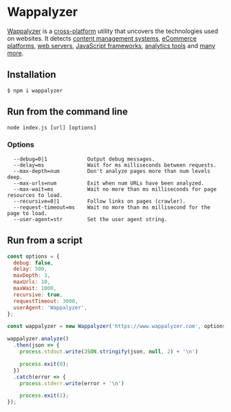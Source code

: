 # Wappalyzer

[Wappalyzer](https://www.wappalyzer.com/) is a
[cross-platform](https://github.com/AliasIO/Wappalyzer/wiki/Drivers) utility that uncovers the
technologies used on websites. It detects
[content management systems](https://www.wappalyzer.com/categories/cms),
[eCommerce platforms](https://www.wappalyzer.com/categories/ecommerce),
[web servers](https://www.wappalyzer.com/categories/web-servers),
[JavaScript frameworks](https://www.wappalyzer.com/categories/javascript-frameworks),
[analytics tools](https://www.wappalyzer.com/categories/analytics) and
[many more](https://www.wappalyzer.com/applications).


## Installation

```shell
$ npm i wappalyzer
```


## Run from the command line

```
node index.js [url] [options]
```

### Options

```
  --debug=0|1             Output debug messages.
  --delay=ms              Wait for ms milliseconds between requests.
  --max-depth=num         Don't analyze pages more than num levels deep.
  --max-urls=num          Exit when num URLs have been analyzed.
  --max-wait=ms           Wait no more than ms milliseconds for page resources to load.
  --recursive=0|1         Follow links on pages (crawler).
  --request-timeout=ms    Wait no more than ms millisecond for the page to load.
  --user-agent=str        Set the user agent string.
```


## Run from a script

```javascript
const options = {
  debug: false,
  delay: 500,
  maxDepth: 3,
  maxUrls: 10,
  maxWait: 1000,
  recursive: true,
  requestTimeout: 3000,
  userAgent: 'Wappalyzer',
};

const wappalyzer = new Wappalyzer('https://www.wappalyzer.com', options);

wappalyzer.analyze()
  .then(json => {
    process.stdout.write(JSON.stringify(json, null, 2) + '\n')

    process.exit(0);
  })
  .catch(error => {
    process.stderr.write(error + '\n')

    process.exit(1);
});
```
